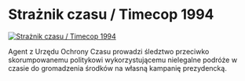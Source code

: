 Strażnik czasu / Timecop 1994 
=============
[![Strażnik czasu / Timecop 1994 ](http://vidos.pl/images/player.gif)](http://vidos.pl/straznik-czasu-timecop-1994)

 Agent z Urzędu Ochrony Czasu prowadzi śledztwo przeciwko skorumpowanemu politykowi wykorzystującemu nielegalne podróże w czasie do gromadzenia środków na własną kampanię prezydencką.
